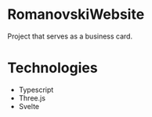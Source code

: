 # RomanovskiWebsite

Project that serves as a business card.

# Technologies
* Typescript
* Three.js
* Svelte
